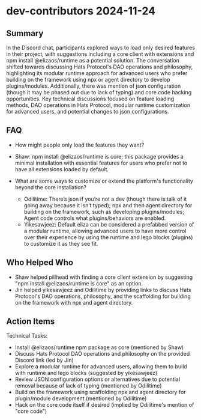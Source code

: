 # dev-contributors 2024-11-24

## Summary

In the Discord chat, participants explored ways to load only desired features in their project, with suggestions including a core client with extensions and npm install @elizaos/runtime as a potential solution. The conversation shifted towards discussing Hats Protocol's DAO operations and philosophy, highlighting its modular runtime approach for advanced users who prefer building on the framework using npx or agent directory to develop plugins/modules. Additionally, there was mention of json configuration (though it may be phased out due to lack of typing) and core code hacking opportunities. Key technical discussions focused on feature loading methods, DAO operations in Hats Protocol, modular runtime customization for advanced users, and potential changes to json configurations.

## FAQ

- How might people only load the features they want?
- Shaw: npm install @elizaos/runtime is core; this package provides a minimal installation with essential features for users who prefer not to have all extensions loaded by default.

- What are some ways to customize or extend the platform's functionality beyond the core installation?
    - Odilitime: There’s json if you’re not a dev (though there is talk of it going away because it isn’t typed); npx and then agent directory for building on the framework, such as developing plugins/modules; Agent code controls what plugins/behaviors are enabled.
    - Yikesawjeez: Default eliza can be considered a prefabbed version of a modular runtime, allowing advanced users to have more control over their experience by using the runtime and lego blocks (plugins) to customize it as they see fit.

## Who Helped Who

- Shaw helped pillhead with finding a core client extension by suggesting "npm install @elizaos/runtime is core" as an option.
- Jin helped yikesawjeez and Odilitime by providing links to discuss Hats Protocol's DAO operations, philosophy, and the scaffolding for building on the framework with npx and agent directory.

## Action Items

Technical Tasks:

- Install @elizaos/runtime npm package as core (mentioned by Shaw)
- Discuss Hats Protocol DAO operations and philosophy on the provided Discord link (led by Jin)
- Explore a modular runtime for advanced users, allowing them to build with runtime and lego blocks (suggested by yikesawjeez)
- Review JSON configuration options or alternatives due to potential removal because of lack of typing (mentioned by Odilitime)
- Build on the framework using scaffolding npx and agent directory for plugin/module development (mentioned by Odilitime)
- Hack on the core code itself if desired (implied by Odilitime's mention of "core code")
